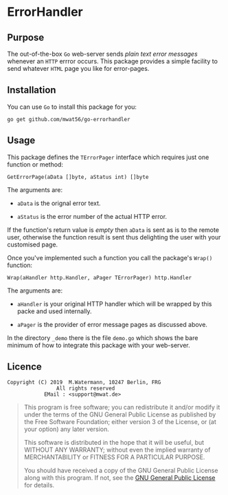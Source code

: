 # ErrorHandler

## Purpose

The out-of-the-box `Go` web-server sends _plain text error messages_ whenever an `HTTP` errror occurs. This package provides a simple facility to send whatever `HTML` page you like for error-pages.

## Installation

You can use `Go` to install this package for you:

    go get github.com/mwat56/go-errorhandler

## Usage

This package defines the `TErrorPager` interface which requires just one function or method:

    GetErrorPage(aData []byte, aStatus int) []byte

The arguments are:

* `aData` is the orignal error text.

* `aStatus` is the error number of the actual HTTP error.

If the function's return value is _empty_ then `aData` is sent as is to the remote user, otherwise the function result is sent thus delighting the user with your customised page.

Once you've implemented such a function you call the package's `Wrap()` function:

    Wrap(aHandler http.Handler, aPager TErrorPager) http.Handler

The arguments are:

* `aHandler` is your original HTTP handler which will be wrapped by this packe and used internally.

* `aPager` is the provider of error message pages as discussed above.

In the directory `_demo` there is the file `demo.go` which shows the bare minimum of how to integrate this package with your web-server.

## Licence

    Copyright (C) 2019  M.Watermann, 10247 Berlin, FRG
                    All rights reserved
                EMail : <support@mwat.de>

> This program is free software; you can redistribute it and/or modify it under the terms of the GNU General Public License as published by the Free Software Foundation; either version 3 of the License, or (at your option) any later version.
>
> This software is distributed in the hope that it will be useful, but WITHOUT ANY WARRANTY; without even the implied warranty of MERCHANTABILITY or FITNESS FOR A PARTICULAR PURPOSE.
>
> You should have received a copy of the GNU General Public License along with this program.  If not, see the [GNU General Public License](http://www.gnu.org/licenses/gpl.html) for details.
